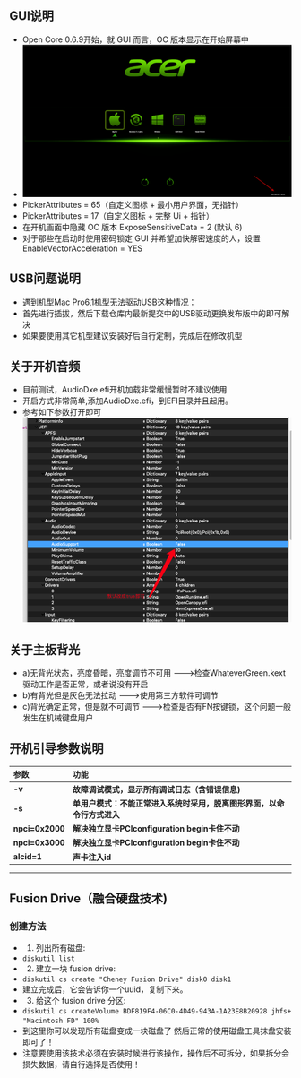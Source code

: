 ## GUI说明
- Open Core 0.6.9开始，就 GUI 而言，OC 版本显示在开始屏幕中
- ![image](/OpenCore/docs/gui0.png)
- PickerAttributes = 65（自定义图标 + 最小用户界面，无指针）
- PickerAttributes = 17（自定义图标 + 完整 Ui + 指针）
- 在开机画面中隐藏 OC 版本  ExposeSensitiveData = 2 (默认 6)
- 对于那些在启动时使用密码锁定 GUI 并希望加快解密速度的人，设置  EnableVectorAcceleration = YES
## USB问题说明
- 遇到机型Mac Pro6,1机型无法驱动USB这种情况：
- 首先进行插拔，然后下载仓库内最新提交中的USB驱动更换发布版中的即可解决
- 如果要使用其它机型建议安装好后自行定制，完成后在修改机型
## 关于开机音频

- 目前测试，AudioDxe.efi开机加载非常缓慢暂时不建议使用
- 开启方式非常简单,添加AudioDxe.efi，到EFI目录并且起用。
- 参考如下参数打开即可
![](./OpenCore/docs/Audio.png)

## 关于主板背光
- a)无背光状态，亮度昏暗，亮度调节不可用 --->检查WhateverGreen.kext驱动工作是否正常，或者说没有开启
- b)有背光但是灰色无法拉动 --->使用第三方软件可调节
- c)背光确定正常，但是就不可调节 --->检查是否有FN按键锁，这个问题一般发生在机械键盘用户
## 开机引导参数说明
参数 | 功能
:--- | :---
**-v** | **故障调试模式，显示所有调试日志（含错误信息)**
**-s** | **单用户模式：不能正常进入系统时采用，脱离图形界面，以命令行方式进入**
**npci=0x2000** | **解决独立显卡PCIconfiguration begin卡住不动**
**npci=0x3000** | **解决独立显卡PCIconfiguration begin卡住不动**
**alcid=1** | **声卡注入id**
---

## Fusion Drive（融合硬盘技术) 
### 创建方法
- 1. 列出所有磁盘:
- ```diskutil list```
- 2. 建立一块 fusion drive:
- ```diskutil cs create "Cheney Fusion Drive" disk0 disk1```
- 建立完成后，它会告诉你一个uuid，复制下来。
- 3. 给这个 fusion drive 分区:
- ```diskutil cs createVolume BDF819F4-06C0-4D49-943A-1A23E8B20928 jhfs+ "Macintosh FD" 100%```
- 到这里你可以发现所有磁盘变成一块磁盘了 然后正常的使用磁盘工具抹盘安装即可了！
- 注意要使用该技术必须在安装时候进行该操作，操作后不可拆分，如果拆分会损失数据，请自行选择是否使用！
